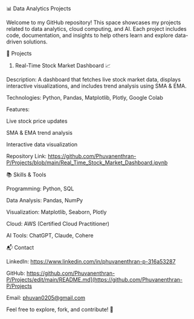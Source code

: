 📊 Data Analytics Projects

Welcome to my GitHub repository! This space showcases my projects related to data analytics, cloud computing, and AI. Each project includes code, documentation, and insights to help others learn and explore data-driven solutions.

🚀 Projects

1. Real-Time Stock Market Dashboard 📈

Description: A dashboard that fetches live stock market data, displays interactive visualizations, and includes trend analysis using SMA & EMA.

Technologies: Python, Pandas, Matplotlib, Plotly, Google Colab

Features:

Live stock price updates

SMA & EMA trend analysis

Interactive data visualization

Repository Link: https://github.com/Phuvanenthran-P/Projects/blob/main/Real_Time_Stock_Market_Dashboard.ipynb

📚 Skills & Tools

Programming: Python, SQL

Data Analysis: Pandas, NumPy

Visualization: Matplotlib, Seaborn, Plotly

Cloud: AWS (Certified Cloud Practitioner)

AI Tools: ChatGPT, Claude, Cohere

📬 Contact

LinkedIn: https://www.linkedin.com/in/phuvanenthran-p-316a53287

GitHub: https://github.com/Phuvanenthran-P/Projects/edit/main/README.md](https://github.com/Phuvanenthran-P/Projects

Email: phuvan0205@gmail.com

Feel free to explore, fork, and contribute! 🚀
